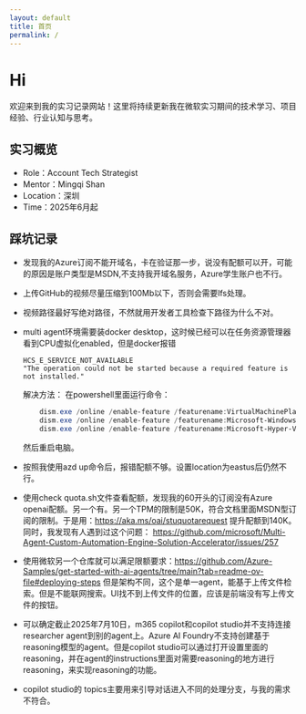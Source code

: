 ```yaml
---
layout: default
title: 首页
permalink: /
---
```


# Hi

欢迎来到我的实习记录网站！这里将持续更新我在微软实习期间的技术学习、项目经验、行业认知与思考。

## 实习概览

- Role：Account Tech Strategist
- Mentor：Mingqi Shan
- Location：深圳
- Time：2025年6月起

## 踩坑记录

- 发现我的Azure订阅不能开域名，卡在验证那一步，说没有配额可以开，可能的原因是账户类型是MSDN,不支持我开域名服务，Azure学生账户也不行。
- 上传GitHub的视频尽量压缩到100Mb以下，否则会需要lfs处理。
- 视频路径最好写绝对路径，不然就用开发者工具检查下路径为什么不对。

- multi agent环境需要装docker desktop，这时候已经可以在任务资源管理器看到CPU虚拟化enabled，但是docker报错
    ```
    HCS_E_SERVICE_NOT_AVAILABLE
    "The operation could not be started because a required feature is not installed."
    ```
    解决方法：
    在powershell里面运行命令：

    ```powershell
        dism.exe /online /enable-feature /featurename:VirtualMachinePlatform /all /norestart
        dism.exe /online /enable-feature /featurename:Microsoft-Windows-Subsystem-Linux /all /norestart
        dism.exe /online /enable-feature /featurename:Microsoft-Hyper-V-All /all /norestart
    ```

    然后重启电脑。

- 按照我使用azd up命令后，报错配额不够。设置location为eastus后仍然不行。

- 使用check quota.sh文件查看配额，发现我的60开头的订阅没有Azure openai配额。另一个有。另一个TPM的限制是50K，符合文档里面MSDN型订阅的限制。于是用：https://aka.ms/oai/stuquotarequest 提升配额到140K。同时，我发现有人遇到过这个问题： https://github.com/microsoft/Multi-Agent-Custom-Automation-Engine-Solution-Accelerator/issues/257

- 使用微软另一个仓库就可以满足限额要求：https://github.com/Azure-Samples/get-started-with-ai-agents/tree/main?tab=readme-ov-file#deploying-steps 
但是架构不同，这个是单一agent，能基于上传文件检索。但是不能联网搜索。UI找不到上传文件的位置，应该是前端没有写上传文件的按钮。

- 可以确定截止2025年7月10日，m365 copilot和copilot studio并不支持连接researcher agent到别的agent上。Azure AI Foundry不支持创建基于reasoning模型的agent。但是copilot studio可以通过打开设置里面的reasoning，并在agent的instructions里面对需要reasoning的地方进行reasoning，来实现reasoning的功能。

- copilot studio的 topics主要用来引导对话进入不同的处理分支，与我的需求不符合。